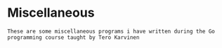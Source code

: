 # Miscellaneous

```
These are some miscellaneous programs i have written during the Go programming course taught by Tero Karvinen 
```
